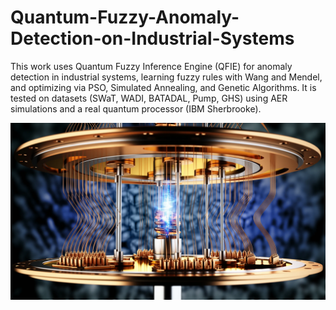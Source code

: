 # Quantum-Fuzzy-Anomaly-Detection-on-Industrial-Systems
This work uses Quantum Fuzzy Inference Engine (QFIE) for anomaly detection in industrial systems, learning fuzzy rules with Wang and Mendel, and optimizing via PSO, Simulated Annealing, and Genetic Algorithms. It is tested on datasets (SWaT, WADI, BATADAL, Pump, GHS) using AER simulations and a real quantum processor (IBM Sherbrooke).
<div align="center">
  <img src="./images_1.jpeg" alt="QuantumComputer">
</div>
